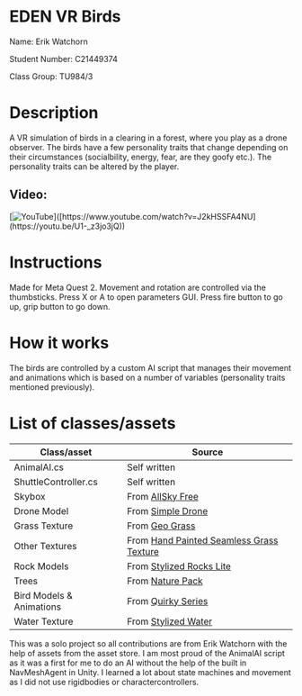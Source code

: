 # EDEN VR Birds

Name: Erik Watchorn

Student Number: C21449374

Class Group: TU984/3

# Description
A VR simulation of birds in a clearing in a forest, where you play as a drone observer. The birds have a few personality traits that change depending on their circumstances (socialbility, energy, fear, are they goofy etc.).
The personality traits can be altered by the player.

## Video:

[![YouTube]([http://img.youtube.com/vi/J2kHSSFA4NU/0.jpg](https://i9.ytimg.com/vi_webp/U1-_z3jo3jQ/mq1.webp?sqp=CPTPubEG-oaymwEmCMACELQB8quKqQMa8AEB-AH-CYAC0AWKAgwIABABGGUgXyg1MA8=&rs=AOn4CLB_QEwugGgDFMDizWStGmGeCQfN6A))]([https://www.youtube.com/watch?v=J2kHSSFA4NU](https://youtu.be/U1-_z3jo3jQ))

# Instructions
Made for Meta Quest 2. Movement and rotation are controlled via the thumbsticks. Press X or A to open parameters GUI. Press fire button to go up, grip button to go down.

# How it works
The birds are controlled by a custom AI script that manages their movement and animations which is based on a number of variables (personality traits mentioned previously). 

# List of classes/assets

| Class/asset | Source |
|-----------|-----------|
| AnimalAI.cs | Self written |
| ShuttleController.cs | Self written |
| Skybox | From [AllSky Free](https://assetstore.unity.com/packages/2d/textures-materials/sky/allsky-free-10-sky-skybox-set-146014) |
| Drone Model | From [Simple Drone](https://assetstore.unity.com/packages/3d/vehicles/air/simple-drone-190684) |
| Grass Texture | From [Geo Grass](https://assetstore.unity.com/packages/tools/terrain/geo-grass-auto-terrain-material-easy-fast-grass-urp-geometry-sha-202496) |
| Other Textures | From [Hand Painted Seamless Grass Texture](https://assetstore.unity.com/packages/p/hand-painted-seamless-grass-texture-vol-3-159522) |
| Rock Models | From [Stylized Rocks Lite](https://assetstore.unity.com/packages/3d/environments/landscapes/stylized-low-poly-rocks-271334) |
| Trees | From [Nature Pack](https://assetstore.unity.com/packages/p/nature-pack-low-poly-trees-bushes-210184) |
| Bird Models & Animations | From [Quirky Series](https://assetstore.unity.com/packages/p/quirky-series-free-animals-pack-178235) |
| Water Texture | From [Stylized Water](https://assetstore.unity.com/packages/p/stylize-water-texture-153577) |

This was a solo project so all contributions are from Erik Watchorn with the help of assets from the asset store. I am most proud of the AnimalAI script as it was a first for me to do an AI without the help of the built in NavMeshAgent in Unity.
I learned a lot about state machines and movement as I did not use rigidbodies or charactercontrollers.
